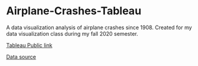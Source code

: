# Airplane-Crashes-Tableau

A data visualization analysis of airplane crashes since 1908. Created for my data visualization class during my fall 2020 semester. 

[Tableau Public link](https://public.tableau.com/views/AirplaneCrashes_16232801003920/Dashboard3?:language=en-US&:display_count=n&:origin=viz_share_link)

[Data source](https://www.kaggle.com/saurograndi/airplane-crashes-since-1908)
